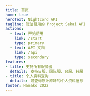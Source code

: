 ```yaml
---
title: 首页
home: true
heroText: Nightcord API
tagline: 简洁易用的 Project Sekai API
actions:
  - text: 开始使用
    link: /start
    type: primary
  - text: API 文档
    link: /api
    type: secondary
features:
- title: 支持所有服务器
  details: 支持日服、国际服、台服、韩服
- title: 个人资料查询
  details: 可查询原汁原味的个人资料信息
footer: Hanako 2022
---
```

